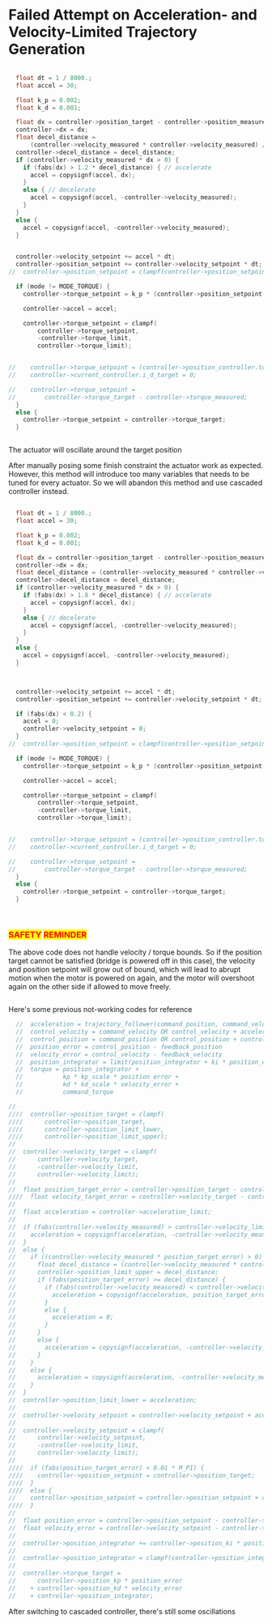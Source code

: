 # Failed Attempt on Acceleration- and Velocity-Limited Trajectory Generation



```c

  float dt = 1 / 8000.;
  float accel = 30;

  float k_p = 0.002;
  float k_d = 0.001;

  float dx = controller->position_target - controller->position_measured;
  controller->dx = dx;
  float decel_distance = 
      (controller->velocity_measured * controller->velocity_measured) / (2 * accel);
  controller->decel_distance = decel_distance;
  if (controller->velocity_measured * dx > 0) {
    if (fabs(dx) > 1.2 * decel_distance) { // accelerate
      accel = copysignf(accel, dx);
    }
    else { // decelerate
      accel = copysignf(accel, -controller->velocity_measured);
    }
  }
  else {
    accel = copysignf(accel, -controller->velocity_measured);
  }


  controller->velocity_setpoint += accel * dt;
  controller->position_setpoint += controller->velocity_setpoint * dt;
//  controller->position_setpoint = clampf(controller->position_setpoint, -2*M_PI, 2*M_PI);

  if (mode != MODE_TORQUE) {
    controller->torque_setpoint = k_p * (controller->position_setpoint - controller->position_measured) + k_d * (controller->velocity_setpoint - controller->velocity_measured);

    controller->accel = accel;

    controller->torque_setpoint = clampf(
        controller->torque_setpoint,
        -controller->torque_limit,
        controller->torque_limit);


//    controller->torque_setpoint = (controller->position_controller.torque_setpoint * (float)controller->motor.kv_rating) / 8.3;
//    controller->current_controller.i_d_target = 0;

//    controller->torque_setpoint =
//        controller->torque_target - controller->torque_measured;
  }
  else {
    controller->torque_setpoint = controller->torque_target;
  }
```



<figure><img src="../.gitbook/assets/image (18).png" alt=""><figcaption></figcaption></figure>

The actuator will oscillate around the target position







After manually posing some finish constraint the actuator work as expected. However, this method will introduce too many variables that needs to be tuned for every actuator. So we will abandon this method and use cascaded controller instead.

```c

  float dt = 1 / 8000.;
  float accel = 30;

  float k_p = 0.002;
  float k_d = 0.001;

  float dx = controller->position_target - controller->position_measured;
  controller->dx = dx;
  float decel_distance = (controller->velocity_measured * controller->velocity_measured) / (2 * accel);
  controller->decel_distance = decel_distance;
  if (controller->velocity_measured * dx > 0) {
    if (fabs(dx) > 1.8 * decel_distance) { // accelerate
      accel = copysignf(accel, dx);
    }
    else { // decelerate
      accel = copysignf(accel, -controller->velocity_measured);
    }
  }
  else {
    accel = copysignf(accel, -controller->velocity_measured);
  }



  controller->velocity_setpoint += accel * dt;
  controller->position_setpoint += controller->velocity_setpoint * dt;

  if (fabs(dx) < 0.2) {
    accel = 0;
    controller->velocity_setpoint = 0;
  }
//  controller->position_setpoint = clampf(controller->position_setpoint, -2*M_PI, 2*M_PI);

  if (mode != MODE_TORQUE) {
    controller->torque_setpoint = k_p * (controller->position_setpoint - controller->position_measured) + k_d * (controller->velocity_setpoint - controller->velocity_measured);

    controller->accel = accel;

    controller->torque_setpoint = clampf(
        controller->torque_setpoint,
        -controller->torque_limit,
        controller->torque_limit);


//    controller->torque_setpoint = (controller->position_controller.torque_setpoint * (float)controller->motor.kv_rating) / 8.3;
//    controller->current_controller.i_d_target = 0;

//    controller->torque_setpoint =
//        controller->torque_target - controller->torque_measured;
  }
  else {
    controller->torque_setpoint = controller->torque_target;
  }
  
```

<figure><img src="../.gitbook/assets/image (9).png" alt=""><figcaption></figcaption></figure>

### <mark style="color:red;">SAFETY</mark> <mark style="color:red;"></mark><mark style="color:red;">**REMINDER**</mark>

The above code does not handle velocity / torque bounds. So if the position target cannot be satisfied (bridge is powered off in this case), the velocity and position setpoint will grow out of bound, which will lead to abrupt motion when the motor is powered on again, and the motor will overshoot again on the other side if allowed to move freely.

<figure><img src="../.gitbook/assets/image (1) (1).png" alt=""><figcaption></figcaption></figure>







Here's some previous not-working codes for reference

```c
  //  acceleration = trajectory_follower(command_position, command_velocity)
  //  control_velocity = command_velocity OR control_velocity + acceleration * dt OR 0.0
  //  control_position = command_position OR control_position + control_velocity * dt
  //  position_error = control_position - feedback_position
  //  velocity_error = control_velocity - feedback_velocity
  //  position_integrator = limit(position_integrator + ki * position_error * dt, ilimit)
  //  torque = position_integrator +
  //           kp * kp_scale * position_error +
  //           kd * kd_scale * velocity_error +
  //           command_torque

//
////  controller->position_target = clampf(
////      controller->position_target,
////      controller->position_limit_lower,
////      controller->position_limit_upper);
//
//  controller->velocity_target = clampf(
//      controller->velocity_target,
//      -controller->velocity_limit,
//      controller->velocity_limit);
//
//  float position_target_error = controller->position_target - controller->position_measured;
////  float velocity_target_error = controller->velocity_target - controller->velocity_measured;
//
//  float acceleration = controller->acceleration_limit;
//
//  if (fabs(controller->velocity_measured) > controller->velocity_limit) {
//    acceleration = copysignf(acceleration, -controller->velocity_measured);
//  }
//  else {
//    if ((controller->velocity_measured * position_target_error) > 0) {
//      float decel_distance = (controller->velocity_measured * controller->velocity_measured) / (2 * acceleration);
//      controller->position_limit_upper = decel_distance;
//      if (fabs(position_target_error) >= decel_distance) {
//        if (fabs(controller->velocity_measured) < controller->velocity_limit) {
//          acceleration = copysignf(acceleration, position_target_error);
//        }
//        else {
//          acceleration = 0;
//        }
//      }
//      else {
//        acceleration = copysignf(acceleration, -controller->velocity_measured);
//      }
//    }
//    else {
//      acceleration = copysignf(acceleration, -controller->velocity_measured);
//    }
//  }
//  controller->position_limit_lower = acceleration;
//
//  controller->velocity_setpoint = controller->velocity_setpoint + acceleration * dt;
//
//  controller->velocity_setpoint = clampf(
//      controller->velocity_setpoint,
//      -controller->velocity_limit,
//      controller->velocity_limit);
//
////  if (fabs(position_target_error) < 0.01 * M_PI) {
////    controller->position_setpoint = controller->position_target;
////  }
////  else {
//    controller->position_setpoint = controller->position_setpoint + controller->velocity_setpoint * dt;
////  }
//
//  float position_error = controller->position_setpoint - controller->position_measured;
//  float velocity_error = controller->velocity_setpoint - controller->velocity_measured;
//
//  controller->position_integrator += controller->position_ki * position_error;
//
//  controller->position_integrator = clampf(controller->position_integrator, -2*M_PI, 2*M_PI);
//
//  controller->torque_target =
//      controller->position_kp * position_error
//    + controller->position_kd * velocity_error
//    + controller->position_integrator;
```



After switching to cascaded controller, there's still some oscillations

<figure><img src="../.gitbook/assets/image (1).png" alt=""><figcaption></figcaption></figure>

